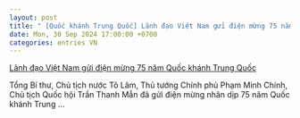 ```yaml
---
layout: post
title: " [Quốc khánh Trung Quốc] Lãnh đạo Việt Nam gửi điện mừng 75 năm Quốc khánh Trung Quốc"
date: Mon, 30 Sep 2024 17:00:00 +0700
categories: entries VN
---
```

[Lãnh đạo Việt Nam gửi điện mừng 75 năm Quốc khánh Trung Quốc](https://laodong.vn/thoi-su/lanh-dao-viet-nam-gui-dien-mung-75-nam-quoc-khanh-trung-quoc-1401510.ldo)

Tổng Bí thư, Chủ tịch nước Tô Lâm, Thủ tướng Chính phủ Phạm Minh Chính, Chủ tịch Quốc hội Trần Thanh Mẫn đã gửi điện mừng nhân dịp 75 năm Quốc khánh Trung ...

